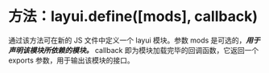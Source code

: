 # 方法：layui.define([mods], callback)
通过该方法可在新的 JS 文件中定义一个 layui 模块。参数 mods 是可选的，***用于声明该模块所依赖的模块。*** callback 即为模块加载完毕的回调函数，它返回一个 exports 参数，用于输出该模块的接口。